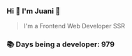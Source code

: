 ### Hi 👋 I&#39;m Juani 🦁

> I&#39;m a Frontend Web Developer SSR

### 📚 Days being a developer: 979
